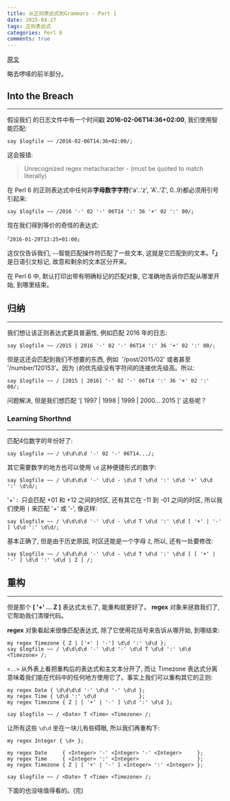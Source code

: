 ```yaml
---
title: 从正则表达式到Grammars - Part 1
date: 2015-04-27
tags: 正则表达式
categories: Perl 6
comments: true
---
```




[原文](http://theperlfisher.blogspot.jp/2016/02/from-regular-expressions-to-grammars-pt.html)

略去啰嗦的前半部分。

## Into the Breach
---

假设我们 的日志文件中有一个时间戳 **2016-02-06T14:36+02:00**, 我们使用智能匹配:

``` perl6
say $logfile ~~ /2016-02-06T14:36+02:00/;
```

这会报错:

> Unrecognized regex metacharacter - (must be quoted to match literally)

在 Perl 6 的正则表达式中任何非**字母数字字符**('a'..'z', 'A'..'Z', 0..9)都必须用引号引起来:

``` perl6
say $logfile ~~ /2016 '-' 02 '-' 06T14 ':' 36 '+' 02 ':' 00/;
```

现在我们得到等价的奇怪的表达式:

```
｢2016-01-29T13:25+01:00｣
```

这仅仅告诉我们, `~~`智能匹配操作符匹配了一些文本, 这就是它匹配到的文本。**｢｣** 是日语引文标记, 故意和剩余的文本区分开来。

在 Perl 6 中, 默认打印出带有明确标记的匹配对象, 它准确地告诉你匹配从哪里开始, 到哪里结束。

## 归纳
---

我们想让该正则表达式更具普遍性, 例如匹配 2016 年的日志:

``` perl6
say $logfile ~~ /2015 | 2016 '-' 02 '-' 06T14 ':' 36 '+' 02 ':' 00/;
```

但是这还会匹配到我们不想要的东西, 例如  '/post/2015/02' 或者甚至 '/number/120153'。因为 `|`的优先级没有字符间的连接优先级高。所以:

``` perl6
say $logfile ~~ / [2015 | 2016] '-' 02 '-' 06T14 ':' 36 '+' 02 ':' 00/;
```

问题解决, 但是我们想匹配 '[ 1997 | 1998 | 1999 | 2000... 2015 ]' 这些呢？

### Learning Shorthnd
---

匹配4位数字的年份好了:

``` perl6
say $logfile ~~ / \d\d\d\d '-' 02 '-' 06T14.../;
```

其它需要数字的地方也可以使用 `\d` 这种便捷形式的数字:

``` perl6
say $logfile ~~ / \d\d\d\d '-' \d\d - \d\d T \d\d ':' \d\d '+' \d\d ':' \d\d/;
```

'+' <digits> : <digits> 只会匹配 +01 和 +12 之间的时区, 还有其它在 -11 到 -01 之间的时区, 所以我们使用 `|` 来匹配 '+' 或 '-', 像这样:

``` perl6
say $logfile ~~ / \d\d\d\d '-' \d\d - \d\d T \d\d ':' \d\d [ '+' | '-' ] \d\d ':' \d\d/;
```

基本正确了, 但是由于历史原因, 时区还能是一个字母 `Z`, 所以, 还有一处要修改:

``` perl6
say $logfile ~~ / \d\d\d\d '-' \d\d - \d\d T \d\d ':' \d\d [ [ '+' | '-' ] \d\d ':' \d\d | Z ] /;
```

## 重构
---

但是那个 **[ '+' ... Z ]** 表达式太长了, 能重构就更好了。 **regex** 对象来拯救我们了, 它帮助我们清理代码。



**regex** 对象看起来很像匹配表达式, 除了它使用花括号来告诉从哪开始, 到哪结束:

``` perl6
my regex Timezone { Z | ['+' | '-'] \d\d ':' \d\d };
say $logfile ~~ / \d\d\d\d '-' \d\d '-' \d\d T \d\d ':' \d\d <Timezone> /;
```

`<..>` 从外表上看把重构后的表达式和主文本分开了, 而让 Timezone 表达式分离意味着我们能在代码中的任何地方使用它了。事实上我们可以重构其它的正则:

``` perl6
my regex Date { \d\d\d\d '-' \d\d '-' \d\d };
my regex Time { \d\d ':' \d\d              };
my regex Timezone { Z | [ '+' | '-' ] \d\d ':' \d\d };

say $logfile ~~ / <Date> T <Time> <Timezone> /;
```

让所有这些 `\d\d` 坐在一块儿有些碍眼, 所以我们再重构下:

``` perl6
my regex Integer { \d+ };

my regex Date     { <Integer> '-' <Integer> '-' <Integer>     };
my regex Time     { <Integer> ':' <Integer>                   };
my regex Timezone { Z | [ '+' | '-' ] <Integer> ':' <Integer> };

say $logfile ~~ / <Date> T <Time> <Timezone> /;
```

下面的也没啥值得看的。(完)
